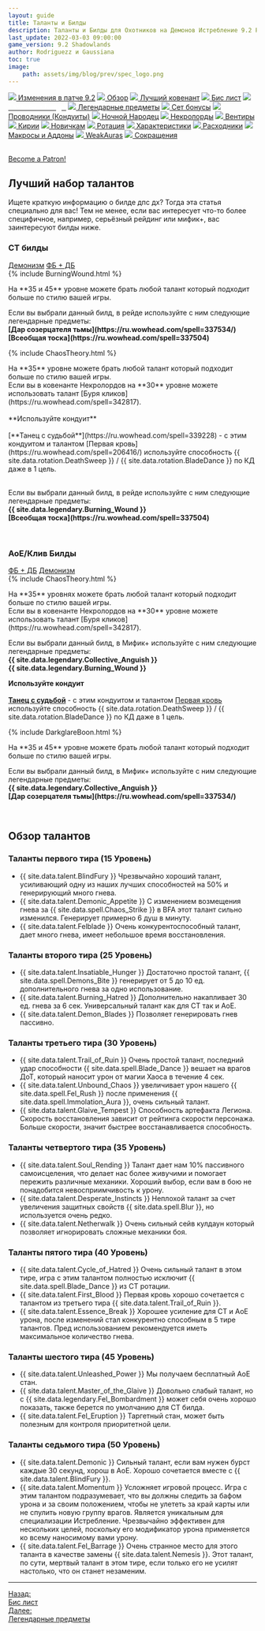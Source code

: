 ```yaml
---
layout: guide
title: Таланты и Билды
description: Таланты и Билды для Охотников на Демонов Истребление 9.2 PvE Shadowlands
last_update: 2022-03-03 09:00:00
game_version: 9.2 Shadowlands 
author: Rodriguezz и Gaussiana
toc: true
image:
    path: assets/img/blog/prev/spec_logo.png
---
```


<div id="smooth-nav-outer">
<a href="{{ site.url }}/guide/archive/havoc/Shadowlands_9_2.5/changes-patch.html"><img src="https://wow.zamimg.com/images/wow/icons/medium/inv_misc_spyglass_02.jpg"> Изменения в патче 9.2</a>
<a href="{{ site.url }}/guide/archive/havoc/Shadowlands_9_2.5/overview.html"><img src="https://wow.zamimg.com/images/wow/icons/medium/inv_misc_spyglass_02.jpg"> Обзор</a>
<a href="{{ site.url }}/guide/archive/havoc/Shadowlands_9_2.5/best-covenant-shadowlands.html"><img src="https://wow.zamimg.com/images/wow/icons/medium/achievement_mythicdungeons_shadowlands.jpg"> Лучший ковенант</a>
<a href="{{ site.url }}/guide/archive/havoc/Shadowlands_9_2.5/gear.html"><img src="https://wow.zamimg.com/images/wow/icons/medium/inv_chest_chain_03.jpg"> Бис лист</a>
<a href="{{ site.url }}/guide/archive/havoc/Shadowlands_9_2.5/talent-builds.html"><img src="https://wow.zamimg.com/images/wow/icons/medium/ability_marksmanship.jpg"><span style="color: white;"> Таланты и Билды</span></a>
<a href="{{ site.url }}/guide/archive/havoc/Shadowlands_9_2.5/legendaries-shadowlands.html"><img src="https://wow.zamimg.com/images/wow/icons/medium/runesmith_icon.jpg"> Легендарные предметы</a>
<a href="{{ site.url }}/guide/archive/havoc/Shadowlands_9_2.5/set-bonuses.html"><img src="https://wow.zamimg.com/images/wow/icons/medium/wow_token01.jpg"> Сет бонусы</a>
<a href="{{ site.url }}/guide/archive/havoc/Shadowlands_9_2.5/conduits-shadowlands.html"><img src="https://wow.zamimg.com/images/wow/icons/medium/ability_rogue_rollthebones02.jpg"> Проводники (Кондуиты)</a>
<a href="{{ site.url }}/guide/archive/havoc/Shadowlands_9_2.5/night-fae.html"><img src="https://wow.zamimg.com/images/wow/icons/medium/ui_sigil_nightfae.jpg"> Ночной Народец</a>
<a href="{{ site.url }}/guide/archive/havoc/Shadowlands_9_2.5/necrolord.html"><img src="https://wow.zamimg.com/images/wow/icons/medium/ui_sigil_necrolord.jpg"> Некролорды</a>
<a href="{{ site.url }}/guide/archive/havoc/Shadowlands_9_2.5/venthyr.html"><img src="https://wow.zamimg.com/images/wow/icons/medium/ui_sigil_venthyr.jpg"> Вентиры</a>
<a href="{{ site.url }}/guide/archive/havoc/Shadowlands_9_2.5/kyrian.html"><img src="https://wow.zamimg.com/images/wow/icons/medium/ui_sigil_kyrian.jpg"> Кирии</a>
<a href="{{ site.url }}/guide/archive/havoc/Shadowlands_9_2.5/beginners.html"><img src="https://wow.zamimg.com/images/wow/icons/medium/spell_lifegivingseed.jpg"> Новичкам</a>
<a href="{{ site.url }}/guide/archive/havoc/Shadowlands_9_2.5/rotation-priority.html"><img src="https://wow.zamimg.com/images/wow/icons/medium/spell_mekkatorque_bot_bluegear.jpg"> Ротация</a>
<a href="{{ site.url }}/guide/archive/havoc/Shadowlands_9_2.5/stats.html"><img src="https://wow.zamimg.com/images/wow/icons/medium/inv_inscription_80_warscroll_intellect.jpg"> Характеристики</a>
<a href="{{ site.url }}/guide/archive/havoc/Shadowlands_9_2.5/consumables.html"><img src="https://wow.zamimg.com/images/wow/icons/medium/inv_potion_92.jpg"> Расходники</a>
<a href="{{ site.url }}/guide/archive/havoc/Shadowlands_9_2.5/macros-addons.html"><img src="https://wow.zamimg.com/images/wow/icons/medium/inv_eng_gearspringparts.jpg"> Макросы и Аддоны</a>
<a href="{{ site.url }}/guide/archive/havoc/Shadowlands_9_2.5/weakauras.html"><img src="https://wow.zamimg.com/images/wow/icons/medium/spell_holy_auramastery.jpg"> WeakAuras</a>
<a href="{{ site.url }}/guide/archive/havoc/Shadowlands_9_2.5/common-terms.html"><img src="https://wow.zamimg.com/images/wow/icons/medium/ui_chat.jpg"> Сокращения</a>
</div>
<br>

<a href="https://www.patreon.com/bePatron?u=43917749"  data-patreon-widget-type="become-patron-button">Become a Patron!</a><script async src="https://c6.patreon.com/becomePatronButton.bundle.js"></script>

## Лучший набор талантов

Ищете краткую информацию о билде дпс дх? Тогда эта статья специально для вас! Тем не менее, если вас интересует что-то более специфичное, например, серьёзный рейдинг или мифик+, вас заинтересуют билды ниже.

### СТ билды

<div class="tabs" id="tabs-2">
<div class="tabs__nav">
<a class="tabs__link tabs__link_active" href="#content-7">Демонизм</a>
<a class="tabs__link" href="#content-9">ФБ + ДБ</a>
</div>

<div class="tabs__content">

<div class="tabs__pane tabs__pane_show" id="content-7">
<div class="tabs_in" markdown="1">
{% include BurningWound.html %}
<p class="tanknotes-section-success" markdown="1">
<span style="font-weight: 400;">На **35 и 45** уровне можете брать любой талант который подходит больше по стилю вашей игры.
</span></p>
<p class="tanknotes-section-error" markdown="1">
<span style="font-weight: 400;">Если вы выбрали данный билд, в рейде используйте с ним следующие легендарные предметы:<br>
<span class="q5"><strong>[Дар созерцателя тьмы](https://ru.wowhead.com/spell=337534/)</strong></span><br>
<span class="q5"><strong>[Всеобщая тоска](https://ru.wowhead.com/spell=337504)</strong></span>
</span></p>
</div>
</div>

<div class="tabs__pane" id="content-9">
<div class="tabs_in" markdown="1">
{% include ChaosTheory.html %}
<p class="tanknotes-section-success" markdown="1">
<span style="font-weight: 400;">На **35** уровне можете брать любой талант который подходит больше по стилю вашей игры.<br>
Если вы в ковенанте <span class="covenant-necrolord">Некролордов</span> на **30** уровне можете использовать талант [Буря кликов](https://ru.wowhead.com/spell=342817).<br>
<br>
**Используйте кондуит**<br>
<br>
[**Танец с судьбой**](https://ru.wowhead.com/spell=339228) - с этим кондуитом и талантом [Первая кровь](https://ru.wowhead.com/spell=206416/) используйте способность {{ site.data.rotation.DeathSweep }} / {{ site.data.rotation.BladeDance }} по КД даже в 1 цель. <br>
<br>
</span></p>
<p class="tanknotes-section-error" markdown="1">
<span style="font-weight: 400;">Если вы выбрали данный билд, в рейде используйте с ним следующие легендарные предметы:<br>
<span class="q5"><strong>{{ site.data.legendary.Burning_Wound }}</strong></span><br>
<span class="q5"><strong>[Всеобщая тоска](https://ru.wowhead.com/spell=337504)</strong></span>
</span></p>
</div>
</div>
</div>
</div>
<br>

### АоЕ/Клив Билды

<div class="tabs" id="tabs-1">
<div class="tabs__nav">
<a class="tabs__link tabs__link_active" href="#content-1">ФБ + ДБ</a>
<a class="tabs__link" href="#content-2">Демонизм</a>

</div>
<div class="tabs__content">
<div class="tabs__pane tabs__pane_show" id="content-1">
<div class="tabs_in" markdown="1">	
{% include ChaosTheory.html %}
<p class="tanknotes-section-success" markdown="1">
<span style="font-weight: 400;">На **35** уровнях можете брать любой талант который подходит больше по стилю вашей игры.<br>
Если вы в ковенанте <span class="covenant-necrolord">Некролордов</span> на **30** уровне можете использовать талант [Буря кликов](https://ru.wowhead.com/spell=342817).
</span></p>
<p class="tanknotes-section-error" markdown="1">
<span style="font-weight: 400;">Если вы выбрали данный билд, в Мифик+ используйте с ним следующие легендарные предметы:<br>
<span class="q5"><strong>{{ site.data.legendary.Collective_Anguish }}</strong></span><br>
<span class="q5"><strong>{{ site.data.legendary.Burning_Wound }}</strong></span><br>

**Используйте кондуит**<br>
<br>
[**Танец с судьбой**](https://ru.wowhead.com/spell=339228) - с этим кондуитом и талантом [Первая кровь](https://ru.wowhead.com/spell=206416/) используйте способность {{ site.data.rotation.DeathSweep }} / {{ site.data.rotation.BladeDance }} по КД даже в 1 цель. <br>
</span></p>
</div>      
</div>
<div class="tabs__pane" id="content-2">
<div class="tabs_in" markdown="1">
{% include DarkglareBoon.html %}
<p class="tanknotes-section-success" markdown="1">
<span style="font-weight: 400;">На **35 и 45** уровне можете брать любой талант который подходит больше по стилю вашей игры.
</span></p>
<p class="tanknotes-section-error" markdown="1">
<span style="font-weight: 400;">Если вы выбрали данный билд, в Мифик+ используйте с ним следующие легендарные предметы:<br>
<span class="q5"><strong>{{ site.data.legendary.Collective_Anguish }}</strong></span><br>
<span class="q5"><strong>[Дар созерцателя тьмы](https://ru.wowhead.com/spell=337534/)</strong></span>
</span></p>
</div>
</div>

</div>
</div>
<br>

  
## Обзор талантов

### Таланты первого тира (15 Уровень)

<ul>
<li>{{ site.data.talent.BlindFury }} Чрезвычайно хороший талант, усиливающий одну из наших лучших способностей на 50% и генерирующий много гнева.</li> 
<li>{{ site.data.talent.Demonic_Appetite }} С изменением возмещения гнева за {{ site.data.spell.Chaos_Strike }} в BFA этот талант сильно изменился. Генерирует примерно 6 душ в минуту. </li>
<li>{{ site.data.talent.Felblade }} Очень конкурентоспособный талант, дает много гнева, имеет небольшое время восстановления. </li>
</ul>

### Таланты второго тира (25 Уровень)

<ul>
<li>{{ site.data.talent.Insatiable_Hunger }} Достаточно простой талант, {{ site.data.spell.Demons_Bite }} генерирует от 5 до 10 ед. дополнительного гнева за одно использование.</li> 
<li>{{ site.data.talent.Burning_Hatred }} Дополнительно накапливает 30 ед. гнева за 6 сек. Универсальный талант как для СТ так и АоЕ.</li>
<li>{{ site.data.talent.Demon_Blades }} Позволяет генерировать гнев пассивно.</li>
</ul>

### Таланты третьего тира (30 Уровень)

<ul>
<li>{{ site.data.talent.Trail_of_Ruin }} Очень простой талант, последний удар способности {{ site.data.spell.Blade_Dance }} вешает на врагов ДоТ, который наносит урон от магии Хаоса в течение 4 сек.</li> 
<li>{{ site.data.talent.Unbound_Chaos }} увеличивает урон нашего {{ site.data.spell.Fel_Rush }} после применения {{ site.data.spell.Immolation_Aura }}, очень сильный талант.</li>
<li>{{ site.data.talent.Glaive_Tempest }} Способность артефакта Легиона. Скорость  восстановления зависит от рейтинга скорости персонажа. Больше скорости, значит быстрее восстанавливается способность.
</li>
</ul>

### Таланты четвертого тира (35 Уровень)

<ul>
<li>{{ site.data.talent.Soul_Rending }} Талант дает нам 10% пассивного самоисцеления, что делает нас более живучими и помогает пережить различные механики. Хороший выбор, если вам в бою не понадобится невосприимчивость к урону.</li> 
<li>{{ site.data.talent.Desperate_Instincts }} Неплохой талант за счет увеличения защитных свойств {{ site.data.spell.Blur }}, но используется очень редко.</li>
<li>{{ site.data.talent.Netherwalk }} Очень сильный сейв кулдаун который позволяет игнорировать сложные механики боя.</li>
</ul>

### Таланты пятого тира (40 Уровень)

<ul>
<li>{{ site.data.talent.Cycle_of_Hatred }} Очень сильный талант в этом тире, игра с этим талантом полностью исключит {{ site.data.spell.Blade_Dance }} из СТ ротации.</li> 
<li>{{ site.data.talent.First_Blood }} Первая кровь хорошо сочетается с талантом из третьего тира {{ site.data.talent.Trail_of_Ruin }}.</li>
<li>{{ site.data.talent.Essence_Break }} Хорошее усиление для СТ и АоЕ урона, после изменений стал конкурентно способным в 5 тире талантов. Пред использованием рекомендуется иметь максимальное количество гнева.</li>
</ul>

### Таланты шестого тира (45 Уровень)

<ul>
<li>{{ site.data.talent.Unleashed_Power }} Мы получаем бесплатный АоЕ стан.</li> 
<li>{{ site.data.talent.Master_of_the_Glaive }} Довольно слабый талант, но с {{ site.data.legendary.Fel_Bombardment }} может себя очень хорошо показать, также берется по умолчанию для СТ билда.</li>
<li>{{ site.data.talent.Fel_Eruption }} Таргетный стан, может быть полезным для контроля приоритетной цели.</li>
</ul>

### Таланты седьмого тира (50 Уровень)

<ul>
<li>{{ site.data.talent.Demonic }} Сильный талант, если вам нужен бурст каждые 30 секунд, хорош в AoE. Хорошо сочетается вместе с {{ site.data.talent.BlindFury }}.</li> 
<li>{{ site.data.talent.Momentum }} Усложняет игровой процесс. Игра с этим талантом подразумевает, что вы должны следить за бафом урона и за своим положением, чтобы не улететь за край карты или не спулить новую группу врагов. Является уникальным для специализации Истребление. Чрезвычайно эффективен для нескольких целей, поскольку его модификатор урона применяется ко всему наносимому вами урону.</li>
<li>{{ site.data.talent.Fel_Barrage }} Очень странное место для этого таланта в качестве замены {{ site.data.talent.Nemesis
 }}. Этот талант, по сути, мертвый талант в этом тире, если только его не усилят настолько, что он станет незаменим.</li>
</ul>

<hr>

<div class="minibox minibox-left"><a href="{{ site.url }}/guide/archive/havoc/Shadowlands_9_2.5/gear.html">Назад:<br>Бис лист</a></div>
<div class="minibox"><a href="{{ site.url }}/guide/archive/havoc/Shadowlands_9_2.5/legendaries-shadowlands.html">Далее:<br>Легендарные предметы</a></div>

<br>

<script>
    var $tabs = function (target) {
      var
        _elemTabs = (typeof target === 'string' ? document.querySelector(target) : target),
        _eventTabsShow,
        _showTab = function (tabsLinkTarget) {
          var tabsPaneTarget, tabsLinkActive, tabsPaneShow;
          tabsPaneTarget = document.querySelector(tabsLinkTarget.getAttribute('href'));
          tabsLinkActive = tabsLinkTarget.parentElement.querySelector('.tabs__link_active');
          tabsPaneShow = tabsPaneTarget.parentElement.querySelector('.tabs__pane_show');
          // если следующая вкладка равна активной, то завершаем работу
          if (tabsLinkTarget === tabsLinkActive) {
            return;
          }
          // удаляем классы у текущих активных элементов
          if (tabsLinkActive !== null) {
            tabsLinkActive.classList.remove('tabs__link_active');
          }
          if (tabsPaneShow !== null) {
            tabsPaneShow.classList.remove('tabs__pane_show');
          }
          // добавляем классы к элементам (в завимости от выбранной вкладки)
          tabsLinkTarget.classList.add('tabs__link_active');
          tabsPaneTarget.classList.add('tabs__pane_show');
          document.dispatchEvent(_eventTabsShow);
        },
        _switchTabTo = function (tabsLinkIndex) {
          var tabsLinks = _elemTabs.querySelectorAll('.tabs__link');
          if (tabsLinks.length > 0) {
            if (tabsLinkIndex > tabsLinks.length) {
              tabsLinkIndex = tabsLinks.length;
            } else if (tabsLinkIndex < 1) {
              tabsLinkIndex = 1;
            }
            _showTab(tabsLinks[tabsLinkIndex - 1]);
          }
        };

      _eventTabsShow = new CustomEvent('tab.show', { detail: _elemTabs });

      _elemTabs.addEventListener('click', function (e) {
        var tabsLinkTarget = e.target;
        // завершаем выполнение функции, если кликнули не по ссылке
        if (!tabsLinkTarget.classList.contains('tabs__link')) {
          return;
        }
        // отменяем стандартное действие
        e.preventDefault();
        _showTab(tabsLinkTarget);
      });

      return {
        showTab: function (target) {
          _showTab(target);
        },
        switchTabTo: function (index) {
          _switchTabTo(index);
        }
      }

    };

    (function () {
      var
        nameKey = 'mytabs2',
        mytabs = {},
        mytabsStorage = {},
        listTabs = document.querySelectorAll('.tabs');

      for (var i = 0, length = listTabs.length; i < length; i++) {
        if (listTabs[i].id) {
          mytabs[listTabs[i].id] = $tabs(listTabs[i]);
        }
      }
      if (localStorage.getItem(nameKey)) {
        mytabsStorage = JSON.parse(localStorage.getItem(nameKey));
        for (var key in mytabsStorage) {
          if (mytabs.hasOwnProperty(key)) {
            mytabs[key].showTab(document.querySelector('[href="' + mytabsStorage[key] + '"]'));
          }
        }
      }
      document.addEventListener('tab.show', function (e) {
        mytabsStorage[e.detail.closest('.tabs').getAttribute('id')] = e.detail.querySelector('.tabs__link_active').getAttribute('href');
        localStorage.setItem(nameKey, JSON.stringify(mytabsStorage));
      })
    })();   
</script>	